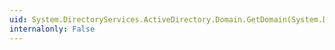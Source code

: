 ```yaml
---
uid: System.DirectoryServices.ActiveDirectory.Domain.GetDomain(System.DirectoryServices.ActiveDirectory.DirectoryContext)
internalonly: False
---
```

